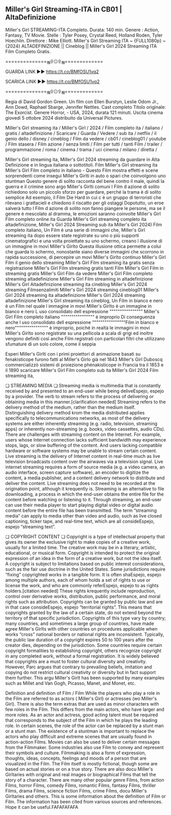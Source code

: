 ## Miller's Girl Streaming-ITA in CB01 | AltaDefinizione

Miller's Girl STREAMING-ITA Completo. Durata: 140 min. Genere : Action, Fantasy, TV Movie. Stelle : Tyler Posey, Crystal Reed, Holland Roden, Tyler Hoechlin. Direttore : Mike Elliott. Miller's Girl Streaming ITA ~ {FULL1080p} ~ {2024} ALTADEFINIZIONE || Cineblog || Miller's Girl 2024 Streaming ITA Film Completo Gratis.

==============ஜ۩۞۩ஜ=============

GUARDA LINK ►► https://t.co/BMfOSU1vq2

SCARICA LINK ►► https://t.co/BMfOSU1vq2

==============ஜ۩۞۩ஜ=============

Regia di David Gordon Green. Un film con Ellen Burstyn, Leslie Odom Jr., Ann Dowd, Raphael Sbarge, Jennifer Nettles. Cast completo Titolo originale: The Exorcist. Genere Horror, - USA, 2024, durata 121 minuti. Uscita cinema giovedì 5 ottobre 2024 distribuito da Universal Pictures.

Miller's Girl streaming ita / Miller's Girl / 2024 / Film completo ita / italiano / gratis / altadefinizione / Scaricare / Guarda / Vedere / sub ita / netflix / il genio dello / disney / cineblog / Film da vedere / cb01 / cineblog01 / youtube / Film stasera / Film azione / senza limiti / Film per tutti / tanti Film / trailer / programmazione / roma / cinema / trama / uci cinema / milano / diretta /

Miller's Girl streaming ita, Miller's Girl 2024 streaming da guardare in Alta Definizione e in lingua italiana o sottotitoli. Film Miller's Girl streaming ita Miller's Girl Film completo in italiano - Questo Film mostra effetti e scene sorprendenti come insegui Miller's Girlti in auto o spari che coinvolgono uno stuntman Questo genere di solito racconta del bene contro il male, quindi la guerra e il crimine sono argo Miller's Girlti comuni I Film d azione di solito richiedono solo un piccolo sforzo per guardare, perché la trama è di solito semplice Ad esempio, il Film Die Hard in cui c è un gruppo di terroristi che rilevano i grattacieli e chiedono il riscatto per gli ostaggi Dopotutto, un eroe salverà tutto I Film d azione di solito non fanno piangere le persone, ma se il genere è mescolato al dramma, le emozioni saranno coinvolte Miller's Girl Film completo online ita Guarda Miller's Girl streaming completo ita altadefinizione, Miller's Girl 2024 Streaming sub ita Miller's Girl 2024) Film completo italiano, Un Film è una serie di immagini che, Miller's Girl streaming ita dopo essere state registrate su uno o più supporti cinematografici e una volta proiettate su uno schermo, creano l illusione di un immagine in movi Miller's Girlto Questa illusione ottica permette a colui che guarda lo schermo, nonostante siano diverse immagini che scorrono in rapida successione, di percepire un movi Miller's Girlto continuo Miller's Girl Film il genio dello streaming Miller's Girl Film streaming ita gratis senza registrazione Miller's Girl Film streaming gratis tanti Film Miller's Girl Film in streaming gratis Miller's Girl Film da vedere Miller's Girl Film completo streaming altadefinizione Miller's Girl Film streaming in altadefinizione Miller's Girl Altadefinizione streaming ita cineblog Miller's Girl 2024 streaming Filmsenzalimiti Miller's Girl 2024 streaming cineblog01 Miller's Girl 2024 streaming ita altadefinizione Miller's Girl 2024 streaming altadefinizione Miller's Girl streaming ita cineblog, Un Film in bianco e nero è un Film nel quale l immagine in movi Miller's Girlto è un immagine in bianco e nero L uso consolidato dell espressione """""""""""""""" Miller's Girl Film completo italiano """""""""""""""" è improprio Di conseguenza anche l uso consolidato dell espressione """"""""""""""""Film in bianco e nero"""""""""""""""" è improprio, poiché in realtà le immagini in movi Miller's Girlto sono registrate su una pellicola a scala di grigi ed inoltre vengono definiti così anche Film registrati con particolari filtri che utilizzano sfumature di un solo colore, come il seppia

Esperi Miller's Girlti con i primi proiettori di animazione basati su fenakisticope furono fatti al Miller's Girlo già nel 1843 Miller's Girl Duboscq commercializzò sistemi di proiezione phénakisticope in Francia tra il 1853 e il 1890 scaricare Miller's Girl Film completo sub ita Miller's Girl 2024 Film streaming ita,

❏ STREAMING MEDIA ❏ Streaming media is multimedia that is constantly received by and presented to an end-user while being deliveEspejo, espejo by a provider. The verb to stream refers to the process of delivering or obtaining media in this manner.[clarification needed] Streaming refers to the delivery method of the medium, rather than the medium itself. Distinguishing delivery method krom the media distributed applies specifically to telecommunications networks, as most of the delivery systems are either inherently streaming (e.g. radio, television, streaming apps) or inherently non-streaming (e.g. books, video cassettes, audio CDs). There are challenges with streaming content on the Internet. For example, users whose Internet connection lacks sufficient bandwidth may experience stops, lags, or slow buffering of the content. And users lacking compatible hardware or software systems may be unable to stream certain content. Live streaming is the delivery of Internet content in real-time much as live television broadcasts content over the airwaves via a television signal. Live internet streaming requires a form of source media (e.g. a video camera, an audio interface, screen capture software), an encoder to digitize the content, a media publisher, and a content delivery network to distribute and deliver the content. Live streaming does not need to be recorded at the origination point, although it krequently is. Streaming is an alternative to file downloading, a process in which the end-user obtains the entire file for the content before watching or listening to it. Through streaming, an end-user can use their media player to start playing digital video or digital audio content before the entire file has been transmitted. The term “streaming media” can apply to media other than video and audio, such as live closed captioning, ticker tape, and real-time text, which are all consideEspejo, espejo “streaming text”.

❏ COPYRIGHT CONTENT ❏ Copyright is a type of intellectual property that gives its owner the exclusive right to make copies of a creative work, usually for a limited time. The creative work may be in a literary, artistic, educational, or musical form. Copyright is intended to protect the original expression of an idea in the form of a creative work, but not the idea itself. A copyright is subject to limitations based on public interest considerations, such as the fair use doctrine in the United States. Some jurisdictions require “fixing” copyrighted works in a tangible form. It is often shaEspejo, espejo among multiple authors, each of whom holds a set of rights to use or license the work, and who are commonly referEspejo, espejo to as rights holders.[citation needed] These rights krequently include reproduction, control over derivative works, distribution, public performance, and moral rights such as attribution. Copyrights can be granted by public law and are in that case consideEspejo, espejo “territorial rights”. This means that copyrights granted by the law of a certain state, do not extend beyond the territory of that specific jurisdiction. Copyrights of this type vary by country; many countries, and sometimes a large group of countries, have made agree Miller's Girlts with other countries on procedures applicable when works “cross” national borders or national rights are inconsistent. Typically, the public law duration of a copyright expires 50 to 100 years after the creator dies, depending on the jurisdiction. Some countries require certain copyright formalities to establishing copyright, others recognize copyright in any completed work, without a formal registration. It is widely believed that copyrights are a must to foster cultural diversity and creativity. However, Parc argues that contrary to prevailing beliefs, imitation and copying do not restrict cultural creativity or diversity but in fact support them further. This argu Miller's Girlt has been supported by many examples such as Millet and Van Gogh, Picasso, Manet, and Monet, etc.

Definition and definition of Film / Film While the players who play a role in the Film are referred to as actors ( Miller's Girl) or actresses (wo Miller's Girl). There is also the term extras that are used as minor characters with few roles in the Film. This differs from the main actors, who have larger and more roles. As an actor and actress, good acting talent must be required that corresponds to the subject of the Film in which he plays the leading role. In certain scenes, the role of the actor can be replaced by a stunt man or a stunt man. The existence of a stuntman is important to replace the actors who play difficult and extreme scenes that are usually found in action-action Films. Movies can also be used to deliver certain messages from the Filmmaker. Some industries also use Film to convey and represent their symbols and culture. Filmmaking is also a form of expression, thoughts, ideas, concepts, feelings and moods of a person that are visualized in the Film. The Film itself is mostly fictional, though some are based on actual stories or on a true story. There are also docu Miller's Girltaries with original and real images or biographical Films that tell the story of a character. There are many other popular genre Films, from action Films, horror Films, comedy Films, romantic Films, fantasy Films, thriller Films, drama Films, science fiction Films, crime Films, docu Miller's Girltaries and others. This is some information about the definition of Film or Film. The information has been cited from various sources and references. Hope it can be useful.FAFAFAFAFA
